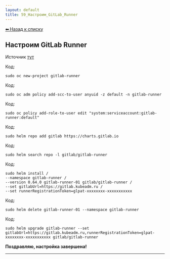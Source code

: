 ```yaml
---
layout: default
title: 59_Настроим_GitLab_Runner
---
```

<a class="back-link" href="index.html">⬅ Назад к списку</a>


##  Настроим GitLab Runner 


Источник [тут](https://gist.github.com/k-srkw/822b4be155cb96f51e49bfae6b8cbba0)  
  
  


Код:
    
    
    sudo oc new-project gitlab-runner

Код:
    
    
    sudo oc adm policy add-scc-to-user anyuid -z default -n gitlab-runner

Код:
    
    
    sudo oc policy add-role-to-user edit "system:serviceaccount:gitlab-runner:default"

Код:
    
    
    sudo helm repo add gitlab https://charts.gitlab.io

Код:
    
    
    sudo helm search repo -l gitlab/gitlab-runner

Код:
    
    
    sudo helm install /
    --namespace gitlab-runner /
    --version 0.64.0 gitlab-runner-01 gitlab/gitlab-runner /
    --set gitlabUrl=https://gitlab.kubeadm.ru /
    --set runnerRegistrationToken=glpat-xxxxxxxx-xxxxxxxxxxx

Код:
    
    
    sudo helm delete gitlab-runner-01 --namespace gitlab-runner

Код:
    
    
    sudo helm upgrade gitlab-runner --set gitlabUrl=https://gitlab.kubeadm.ru,runnerRegistrationToken=glpat-xxxxxxxx-xxxxxxxxxxx gitlab/gitlab-runner

**Поздравляю, настройка завершена!**  



---

